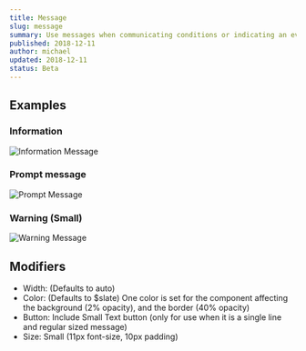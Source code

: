 ```yaml
---
title: Message
slug: message
summary: Use messages when communicating conditions or indicating an event. Content can include authentication, information, confirmation, warnings, and error messages. It is important to specify which of these the content of the message falls under in order to choose the colors
published: 2018-12-11
author: michael
updated: 2018-12-11
status: Beta
---
```


##  Examples

### Information
![Information Message](/static/message-info.png)

### Prompt message
![Prompt Message](/static/message-prompt.png)

### Warning (Small)
![Warning Message](/static/message-warning-small.png)

## Modifiers

* Width: (Defaults to auto)
* Color: (Defaults to $slate) One color is set for the component affecting the background (2% opacity), and the border (40% opacity)
* Button: Include Small Text button (only for use when it is a single line and regular sized message)
* Size: Small (11px font-size, 10px padding)